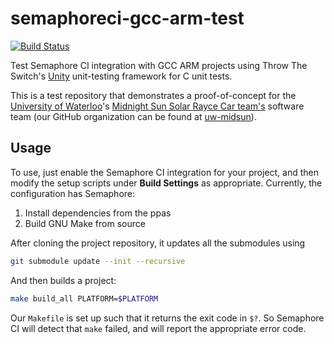 # semaphoreci-gcc-arm-test

[![Build Status](https://semaphoreci.com/api/v1/karlding/semaphoreci-gcc-arm-test/branches/master/shields_badge.svg)](https://semaphoreci.com/karlding/semaphoreci-gcc-arm-test)

Test Semaphore CI integration with GCC ARM projects using Throw The Switch's [Unity](http://www.throwtheswitch.org/unity/) unit-testing framework for C unit tests.

This is a test repository that demonstrates a proof-of-concept for the [University of Waterloo](https://uwaterloo.ca/)'s [Midnight Sun Solar Rayce Car team's](http://www.uwmidsun.com/) software team (our GitHub organization can be found at [uw-midsun](https://github.com/uw-midsun)).

## Usage
To use, just enable the Semaphore CI integration for your project, and then modify the setup scripts under **Build Settings** as appropriate. Currently, the configuration has Semaphore:

1. Install dependencies from the ppas
2. Build GNU Make from source

After cloning the project repository, it updates all the submodules using

```bash
git submodule update --init --recursive
```

And then builds a project:

```bash
make build_all PLATFORM=$PLATFORM
```

Our ``Makefile`` is set up such that it returns the exit code in ``$?``. So Semaphore CI will detect that ``make`` failed, and will report the appropriate error code.
